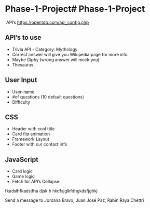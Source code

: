 # Phase-1-Project# Phase-1-Project
​
API’s
https://opentdb.com/api_config.php
## API’s to use
-	Trivia API - Category: Mythology
-	Correct answer will give you Wikipedia page for more info
-	Maybe Giphy (wrong answer will mock you)
-	Thesaurus 
​
## User Input
-	User-name
-	#of questions (10 default questions)
-	Difficulty
​
## CSS
-	Header with cool title
-	Card flip animation
-	Framework Layout
-	Footer with our contact info
​
## JavaScript
-	Card logic
-	Game logic
-	Fetch for API’s
Collapse

fkadslhfkadsjfha djsk h
hkdfsjglkfdhgkdsfjghkj


Send a message to Jordana Bravo, Juan José Paz, Rabin Raya Chettri










